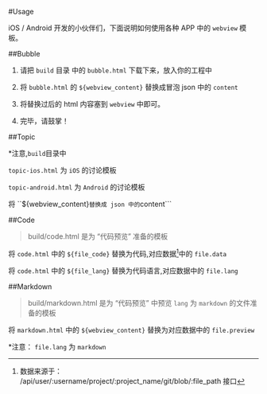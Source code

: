 #Usage

iOS / Android  开发的小伙伴们，下面说明如何使用各种 APP 中的 ```webview``` 模板。 

##Bubble

1. 请把 ```build``` 目录 中的 ```bubble.html``` 下载下来，放入你的工程中

2. 将 ```bubble.html``` 的 ```${webview_content}``` 替换成冒泡 json 中的 ```content```

3. 将替换过后的 html 内容塞到 ```webview``` 中即可。

4. 完毕，请鼓掌！

##Topic

*注意,```build```目录中  

```topic-ios.html``` 为 ```iOS``` 的讨论模板  

```topic-android.html``` 为 ```Android``` 的讨论模板  

将 ``${webview_content}``` 替换成 json 中的 ```content```


##Code
> build/code.html 是为 “代码预览” 准备的模板

将 ```code.html``` 中的 ```${file_code}``` 替换为代码,对应数据[^1]中的 ```file.data```

将 ```code.html``` 中的 ```${file_lang}``` 替换为代码语言,对应数据中的 ```file.lang```


##Markdown
>build/markdown.html 是为 “代码预览” 中预览 ```lang``` 为 ```markdown``` 的文件准备的模板

将 ```markdown.html``` 中的 ```${webview_content}``` 替换为对应数据中的 ```file.preview```

*注意： ```file.lang``` 为 ```markdown```

[^1]: 数据来源于： /api/user/:username/project/:project_name/git/blob/:file_path 接口
